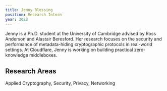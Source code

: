 ```yaml
---
title: Jenny Blessing
position: Research Intern
year: 2022
---
```


Jenny is a Ph.D. student at the University of Cambridge advised by Ross Anderson and Alastair Beresford. Her research focuses on the security and performance of metadata-hiding cryptographic protocols in real-world settings. At Cloudflare, Jenny is working on building practical zero-knowledge middleboxes.

## Research Areas 
Applied Cryptography, Security, Privacy, Networking

